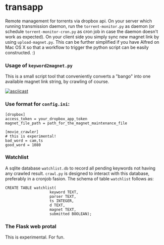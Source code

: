 # transapp
Remote management for torrents via dropbox api. On your server which running transmission daemon, run the `torrent-monitor.py` as daemon (or schedule `torrent-monitor-cron.py` as cron job in case the daemon doesn't work as expected). On your client side you simply sync new magnet link by using `upload-magnet.py`. This can be further simplified if you have Alfred on Mac OS X so that a workflow to trigger the python script can be easily constructed. :)

### Usage of `keyword2magnet.py`
This is a small script tool that conveniently converts a "bango" into one available magnet link string, by crawling of course.

[![asciicast](https://asciinema.org/a/7gkwp3doab8eh4kxhh59ms2r7.png)](https://asciinema.org/a/7gkwp3doab8eh4kxhh59ms2r7)

### Use format for `config.ini`:
```
[dropbox]
access_token = your_dropbox_app_token
magnet_file_path = path_for_the_magnet_maintenance_file

[movie_crawler]
# this is experimental!
bad_word = cam,ts
good_word = 1080
```

### Watchlist
A sqlite database `watchlist.db` to record all pending keywords not having any crawled result. `crawl.py` is designed to interact with this database, preferably in a cronjob fasion. The schema of table `watchlist` follows as:

```
CREATE TABLE watchlist(
                    keyword TEXT,
                    parser TEXT,
                    ts INTEGER,
                    d TEXT,
                    magnet TEXT,
                    submitted BOOLEAN);
```

### The Flask web protal
This is experimental. For fun.
